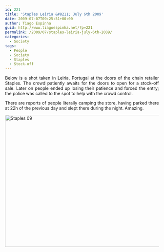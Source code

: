 ```yaml
---
id: 221
title: 'Staples Leiria &#8211; July 6th 2009'
date: 2009-07-07T09:25:51+00:00
author: Tiago Espinha
guid: http://www.tiagoespinha.net/?p=221
permalink: /2009/07/staples-leiria-july-6th-2009/
categories:
  - Society
tags:
  - People
  - Society
  - Staples
  - Stock-off
---
```

<p style="text-align: justify;">
  Below is a shot taken in Leiria, Portugal at the doors of the chain retailer Staples. The crowd patiently awaits for the doors to open for a stock-off sale. Later on people ended up losing their patience and forced the entry; the police was called to the spot to help with the crowd control.
</p>

<p style="text-align: justify;">
  There are reports of people literally camping the store, having parked there at 22h of the previous day and slept there during the night. Amazing.
</p>

<p style="text-align: justify;">
  <a href="https://www.tiagoespinha.net/wp-content/uploads/2009/07/IMG_0016.JPG" rel="lightbox[221]" title="Staples 09"><img class="alignnone size-full wp-image-224" title="Staples 09" src="https://www.tiagoespinha.net/wp-content/uploads/2009/07/IMG_0016.JPG" alt="Staples 09" width="576" height="432" /></a>
</p>

<p style="text-align: justify;">
